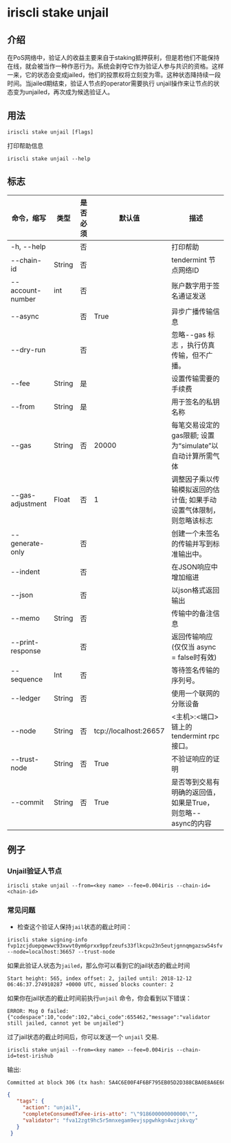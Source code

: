 # iriscli stake unjail

## 介绍


在PoS网络中，验证人的收益主要来自于staking抵押获利，但是若他们不能保持在线，就会被当作一种作恶行为。系统会剥夺它作为验证人参与共识的资格。这样一来，它的状态会变成jailed，他们的投票权将立刻变为零。这种状态降持续一段时间。当jailed期结束，验证人节点的operator需要执行 unjail操作来让节点的状态变为unjailed，再次成为候选验证人。


## 用法

```
iriscli stake unjail [flags]
```

打印帮助信息

```
iriscli stake unjail --help
```
## 标志
   
   | 命令，缩写       | 类型   | 是否必须 | 默认值                | 描述                                                         |
   | ---------------- | ------ | -------- | --------------------- | ------------------------------------------------------------ |
   | -h, --help       |        | 否       |                       | 打印帮助                                                     |
   | --chain-id       | String | 否       |                       | tendermint 节点网络ID                                        |
   | --account-number | int    | 否       |                       | 账户数字用于签名通证发送                                     |
   | --async          |        | 否       | True                  | 异步广播传输信息                                             |
   | --dry-run        |        | 否       |                       | 忽略--gas 标志 ，执行仿真传输，但不广播。                    |
   | --fee            | String | 是       |                       | 设置传输需要的手续费                                         |
   | --from           | String | 是       |                       | 用于签名的私钥名称                                           |
   | --gas            | String | 否       | 20000                 | 每笔交易设定的gas限额; 设置为“simulate”以自动计算所需气体    |
   | --gas-adjustment | Float  | 否       | 1                     | 调整因子乘以传输模拟返回的估计值; 如果手动设置气体限制，则忽略该标志 |
   | --generate-only  |        | 否       |                       | 创建一个未签名的传输并写到标准输出中。                       |
   | --indent         |        | 否       |                       | 在JSON响应中增加缩进                                         |
   | --json           |        | 否       |                       | 以json格式返回输出                                           |
   | --memo           | String | 否       |                       | 传输中的备注信息                                             |
   | --print-response |        | 否       |                       | 返回传输响应 (仅仅当 async = false时有效)                    |
   | --sequence       | Int    | 否       |                       | 等待签名传输的序列号。                                       |
   | --ledger         | String | 否       |                       | 使用一个联网的分账设备                                       |
   | --node           | String | 否       | tcp://localhost:26657 | <主机>:<端口> 链上的tendermint rpc 接口。                    |
   | --trust-node     | String | 否       | True                  | 不验证响应的证明                                             |
   | --commit         | String | 否     | True                  |是否等到交易有明确的返回值，如果是True，则忽略--async的内容|


## 例子

### Unjail验证人节点

```
iriscli stake unjail --from=<key name> --fee=0.004iris --chain-id=<chain-id>
```
### 常见问题

* 检查这个验证人保持`jail`状态的截止时间：

```$xslt
iriscli stake signing-info fvp1zcjduepqewwc93xwvt0ym6prxx9ppfzeufs33flkcpu23n5eutjgnnqmgazsw54sfv --node=localhost:36657 --trust-node
```

如果此验证人状态为`jailed`，那么你可以看到它的jail状态的截止时间

```
Start height: 565, index offset: 2, jailed until: 2018-12-12 06:46:37.274910287 +0000 UTC, missed blocks counter: 2
```

如果你在jail状态的截止时间前执行`unjail` 命令，你会看到以下错误：

```$xslt
ERROR: Msg 0 failed: {"codespace":10,"code":102,"abci_code":655462,"message":"validator still jailed, cannot yet be unjailed"}
```

过了jail状态的截止时间后，你可以发送一个 `unjail` 交易. 

```
iriscli stake unjail --from=<key name> --fee=0.004iris --chain-id=test-irishub
```

输出:
```txt
Committed at block 306 (tx hash: 5A4C6E00F4F6BF795EB05D2D388CBA0E8A6E6CF17669314B1EE6A31729A22450, response: {Code:0 Data:[] Log:Msg 0:  Info: GasWanted:200000 GasUsed:3398 Tags:[{Key:[97 99 116 105 111 110] Value:[115 101 114 118 105 99 101 45 119 105 116 104 100 114 97 119 45 102 101 101 115] XXX_NoUnkeyedLiteral:{} XXX_unrecognized:[] XXX_sizecache:0} {Key:[99 111 109 112 108 101 116 101 67 111 110 115 117 109 101 100 84 120 70 101 101 45 105 114 105 115 45 97 116 116 111] Value:[34 54 55 57 54 48 48 48 48 48 48 48 48 48 48 48 34] XXX_NoUnkeyedLiteral:{} XXX_unrecognized:[] XXX_sizecache:0}] Codespace: XXX_NoUnkeyedLiteral:{} XXX_unrecognized:[] XXX_sizecache:0})
```

```json
{
   "tags": {
     "action": "unjail",
     "completeConsumedTxFee-iris-atto": "\"918600000000000\"",
     "validator": "fva12zgt9hc5r5mnxegam9evjspgwhkgn4wzjxkvqy"
   }
 }
```
